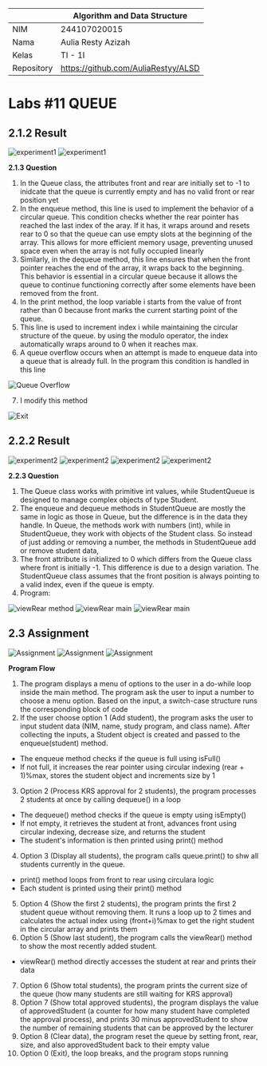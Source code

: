 |  | Algorithm and Data Structure |
|--|--|
| NIM |  244107020015|
| Nama |  Aulia Resty Azizah |
| Kelas | TI - 1I |
| Repository | https://github.com/AuliaRestyy/ALSD |

# Labs #11 QUEUE

## 2.1.2 Result

![experiment1](img/experiment1.png)
![experiment1](img/experiment12.png)

**2.1.3 Question** 
1. In the Queue class, the attributes front and rear are initially set to -1 to inidcate that the queue is currently empty and has no valid front or rear position yet
2. In the enqueue method, this line is used to implement the behavior of a circular queue. This condition checks whether the rear pointer has reached the last index of the aray. If it has, it wraps around and resets rear to 0 so that the queue can use empty slots at the beginning of the array. This allows for more efficient memory usage, preventing unused space even when the array is not fully occupied linearly
3. Similarly, in the dequeue method, this line ensures that when the front pointer reaches the end of the array, it wraps back to the beginning. This behavior is essential in a circular queue because it allows the queue to continue functioning correctly after some elements have been removed from the front.
4. In the print method, the loop variable i starts from the value of front rather than 0 because front marks the current starting point of the queue.
5. This line is used to increment index i while maintaining the circular structure of the queue. by using the modulo operator, the index automatically wraps around to 0 when it reaches max.
6. A queue overflow occurs when an attempt is made to enqueue data into a queue that is already full. In the program this condition is handled in this line

![Queue Overflow](img/QueueFull.png)

7. I modify this method

![Exit](img/Enqueue.png)

## 2.2.2 Result

![experiment2](img/exp2.png)
![experiment2](img/exp22.png)
![experiment2](img/exp23.png)
![experiment2](img/exp24.png)

**2.2.3 Question** 
1. The Queue class works with primitive int values, while StudentQueue is designed to manage complex objects of type Student.
2. The enqueue and dequeue methods in StudentQueue are mostly the same in logic as those in Queue, but the difference is in the data they handle. In Queue, the methods work with numbers (int), while in StudentQueue, they work with objects of the Student class. So instead of just adding or removing a number, the methods in StudentQueue add or remove student data,
3. The front attribute is initialized to 0 which differs from the Queue class where front is initially -1. This difference is due to a design variation. The StudentQueue class assumes that the front position is always pointing to a valid index, even if the queue is empty.
4. Program:

![viewRear method](img/viewRear().png)
![viewRear main](img/main.png)
![viewRear main](img/main2.png)

## 2.3 Assignment

![Assignment](img/assignment1.png)
![Assignment](img/assignment2.png)
![Assignment](img/assignment3.png)

**Program Flow** 
1. The program displays a menu of options to the user in a do-while loop inside the main method. The program ask the user to input a number to choose a menu option. Based on the input, a switch-case structure runs the corresponding block of code
2. If the user choose option 1 (Add student), the program asks the user to input student data (NIM, name, study program, and class name). After collecting the inputs, a Student object is created and passed to the enqueue(student) method.
- The enqueue method checks if the queue is full using isFull()
- If not full, it increases the rear pointer using circular indexing (rear + 1)%max, stores the student object and increments size by 1
3. Option 2 (Process KRS approval for 2 students), the program processes 2 students at once by calling dequeue() in a loop
- The dequeue() method checks if the queue is empty using isEmpty()
- If not empty, it retrieves the student at front, advances front using circular indexing, decrease size, and returns the student
- The student's information is then printed using print() method
4. Option 3 (Display all students), the program calls queue.print() to shw all students currently in the queue. 
- print() method loops from front to rear using circulara logic
- Each student is printed using their print() method
5. Option 4 (Show the first 2 students), the program prints the first 2 student queue without removing them. It runs a loop up to 2 times and calculates the actual index using (front+i)%max to get the right student in the circular array and prints them
6. Option 5 (Show last student), the program calls the viewRear() method to show the most recently added student.
- viewRear() method directly accesses the student at rear and prints their data
7. Option 6 (Show total students), the program prints the current size of the queue (how many students are still waiting for KRS approval)
8. Option 7 (Show total approved students), the program displays the value of approvedStudent (a counter for how many student have completed the approval process), and prints 30 minus approvedStudent to show the number of remaining students that can be approved by the lecturer
9. Option 8 (Clear data), the program reset the queue by setting front, rear, size, and also approvedStudent back to their empty value
10. Option 0 (Exit), the loop breaks, and the program stops running
